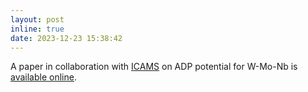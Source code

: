 ```yaml
---
layout: post
inline: true
date: 2023-12-23 15:38:42
---
```


A paper in collaboration with [ICAMS](https://www.icams.de/institute/icams/members/members-detail/?detail=1652) on ADP potential for W-Mo-Nb  is [available online](https://doi.org/10.1016/j.commatsci.2023.112734).
